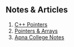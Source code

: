 ## Notes & Articles

1. [C++ Pointers](https://www.geeksforgeeks.org/cpp-pointers/)
2. [Pointers & Arrays](https://www.geeksforgeeks.org/pointer-array-array-pointer/)
3. [Apna College Notes](https://drive.google.com/file/d/1CEDE30mC1oJUlOXMkX9xqpzph-golv98/view)
